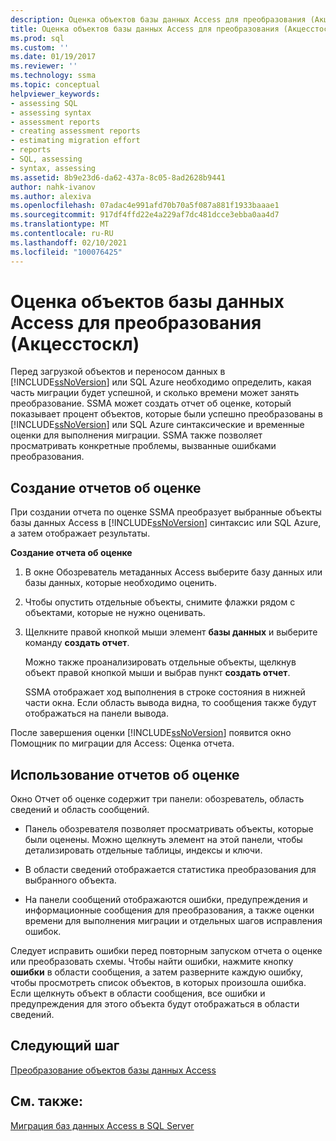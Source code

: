 ```yaml
---
description: Оценка объектов базы данных Access для преобразования (Акцесстоскл)
title: Оценка объектов базы данных Access для преобразования (Акцесстоскл) | Документация Майкрософт
ms.prod: sql
ms.custom: ''
ms.date: 01/19/2017
ms.reviewer: ''
ms.technology: ssma
ms.topic: conceptual
helpviewer_keywords:
- assessing SQL
- assessing syntax
- assessment reports
- creating assessment reports
- estimating migration effort
- reports
- SQL, assessing
- syntax, assessing
ms.assetid: 8b9e23d6-da62-437a-8c05-8ad2628b9441
author: nahk-ivanov
ms.author: alexiva
ms.openlocfilehash: 07adac4e991afd70b70a5f087a881f1933baaae1
ms.sourcegitcommit: 917df4ffd22e4a229af7dc481dcce3ebba0aa4d7
ms.translationtype: MT
ms.contentlocale: ru-RU
ms.lasthandoff: 02/10/2021
ms.locfileid: "100076425"
---
```

# <a name="assessing-access-database-objects-for-conversion-accesstosql"></a>Оценка объектов базы данных Access для преобразования (Акцесстоскл)
Перед загрузкой объектов и переносом данных в [!INCLUDE[ssNoVersion](../../includes/ssnoversion-md.md)] или SQL Azure необходимо определить, какая часть миграции будет успешной, и сколько времени может занять преобразование. SSMA может создать отчет об оценке, который показывает процент объектов, которые были успешно преобразованы в [!INCLUDE[ssNoVersion](../../includes/ssnoversion-md.md)] или SQL Azure синтаксические и временные оценки для выполнения миграции. SSMA также позволяет просматривать конкретные проблемы, вызванные ошибками преобразования.  
  
## <a name="creating-assessment-reports"></a>Создание отчетов об оценке  
При создании отчета по оценке SSMA преобразует выбранные объекты базы данных Access в [!INCLUDE[ssNoVersion](../../includes/ssnoversion-md.md)] синтаксис или SQL Azure, а затем отображает результаты.  
  
**Создание отчета об оценке**  
  
1.  В окне Обозреватель метаданных Access выберите базу данных или базы данных, которые необходимо оценить.  
  
2.  Чтобы опустить отдельные объекты, снимите флажки рядом с объектами, которые не нужно оценивать.  
  
3.  Щелкните правой кнопкой мыши элемент **базы данных** и выберите команду **создать отчет**.  
  
    Можно также проанализировать отдельные объекты, щелкнув объект правой кнопкой мыши и выбрав пункт **создать отчет**.  
  
    SSMA отображает ход выполнения в строке состояния в нижней части окна. Если область вывода видна, то сообщения также будут отображаться на панели вывода.  
  
После завершения оценки [!INCLUDE[ssNoVersion](../../includes/ssnoversion-md.md)] появится окно Помощник по миграции для Access: Оценка отчета.  
  
## <a name="using-assessment-reports"></a>Использование отчетов об оценке  
Окно Отчет об оценке содержит три панели: обозреватель, область сведений и область сообщений.  
  
-   Панель обозревателя позволяет просматривать объекты, которые были оценены. Можно щелкнуть элемент на этой панели, чтобы детализировать отдельные таблицы, индексы и ключи.  
  
-   В области сведений отображается статистика преобразования для выбранного объекта.  
  
-   На панели сообщений отображаются ошибки, предупреждения и информационные сообщения для преобразования, а также оценки времени для выполнения миграции и отдельных шагов исправления ошибок.  
  
Следует исправить ошибки перед повторным запуском отчета о оценке или преобразовать схемы. Чтобы найти ошибки, нажмите кнопку **ошибки** в области сообщения, а затем разверните каждую ошибку, чтобы просмотреть список объектов, в которых произошла ошибка. Если щелкнуть объект в области сообщения, все ошибки и предупреждения для этого объекта будут отображаться в области сведений.  
  
## <a name="next-step"></a>Следующий шаг  
[Преобразование объектов базы данных Access](converting-access-database-objects-accesstosql.md)  
  
## <a name="see-also"></a>См. также:  
[Миграция баз данных Access в SQL Server](migrating-access-databases-to-sql-server-azure-sql-db-accesstosql.md)  
  
